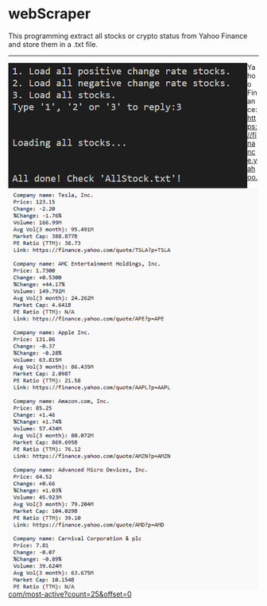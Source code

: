 # webScraper
This programming extract all stocks or crypto status from Yahoo Finance and store them in a .txt file. 
<hr>
<img align="left" alt="scrp" src="images/ter.png" />
<img align="left" alt="allstock" src="images/allstock.png" />

Yahoo Finance:https://finance.yahoo.com/most-active?count=25&offset=0
